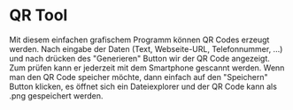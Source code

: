 # QR Tool

Mit diesem einfachen grafischem Programm können QR Codes erzeugt werden.
Nach eingabe der Daten (Text, Webseite-URL, Telefonnummer, ...) und nach drücken des "Generieren" Button wir der QR Code angezeigt.
Zum prüfen kann er jederzeit mit dem Smartphone gescannt werden.
Wenn man den QR Code speicher möchte, dann einfach auf den "Speichern" Button klicken, es öffnet sich ein Dateiexplorer und der QR Code kann als .png gespeichert werden.
